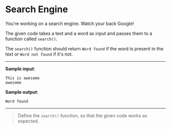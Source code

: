# Search Engine

You're working on a search engine. Watch your back Google!

The given code takes a text and a word as input and passes them to a function called `search()`.

The `search()` function should return `Word found` if the word is present in the text or `Word not found` if it's not.

---

**Sample input**:  
```
This is awesome
awesome
```

**Sample output**:  
```
Word found
```

---

> Define the `search()` function, so that the given code works as expected.